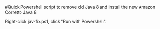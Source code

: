 #Quick Powershell script to remove old Java 8 and install the new Amazon Corretto Java 8

Right-click jav-fix.ps1, click "Run with Powershell".
